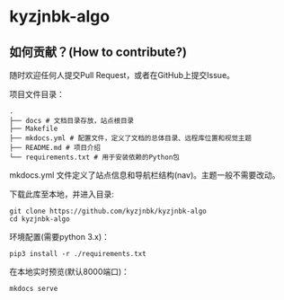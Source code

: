 # kyzjnbk-algo


## 如何贡献？(How to contribute?)

随时欢迎任何人提交Pull Request，或者在GitHub上提交Issue。

项目文件目录：

```shell
.
├── docs # 文档目录存放，站点根目录
├── Makefile
├── mkdocs.yml # 配置文件，定义了文档的总体目录、远程库位置和视觉主题
├── README.md # 项目介绍
└── requirements.txt # 用于安装依赖的Python包
```

mkdocs.yml 文件定义了站点信息和导航栏结构(nav)。主题一般不需要改动。

下载此库至本地，并进入目录:

```shell
git clone https://github.com/kyzjnbk/kyzjnbk-algo
cd kyzjnbk-algo
```

环境配置(需要python 3.x)：

```shell
pip3 install -r ./requirements.txt
```

在本地实时预览(默认8000端口)：

```shell
mkdocs serve
```
